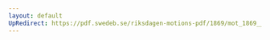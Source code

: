 ```yaml
---
layout: default
UpRedirect: https://pdf.swedeb.se/riksdagen-motions-pdf/1869/mot_1869__ak__00103/mot_1869__ak__00103_002.pdf
---
```

